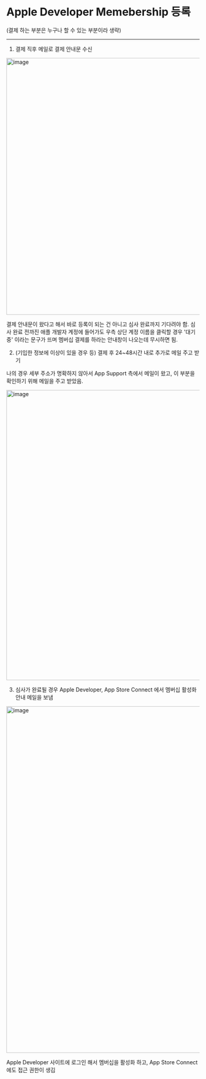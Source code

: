 # Apple Developer Memebership 등록

(결제 하는 부분은 누구나 할 수 있는 부분이라 생략)

---

1. 결제 직후 메일로 결제 안내문 수신

<img width="669" alt="image" src="https://github.com/Yoojin99/TIL/assets/41438361/f896bce9-65eb-4382-ab14-49e972316db5">

결제 안내문이 왔다고 해서 바로 등록이 되는 건 아니고 심사 완료까지 기다려야 함. 심사 완료 전까진 애플 개발자 계정에 들어가도 우측 상단 계정 이름을 클릭할 경우 '대기중' 이라는 문구가 뜨며 멤버십 결제를 하라는 안내창이 나오는데 무시하면 됨.

2. (기입한 정보에 이상이 있을 경우 등) 결제 후 24~48시간 내로 추가로 메일 주고 받기

나의 경우 세부 주소가 명확하지 않아서 App Support 측에서 메일이 왔고, 이 부분을 확인하기 위해 메일을 주고 받았음.

<img width="756" alt="image" src="https://github.com/Yoojin99/TIL/assets/41438361/7881879b-ad8e-460e-95e5-6e04813e3c75">

3. 심사가 완료될 경우 Apple Developer, App Store Connect 에서 멤버십 활성화 안내 메일을 보냄

<img width="903" alt="image" src="https://github.com/Yoojin99/TIL/assets/41438361/9e5d61af-688c-4267-9ad6-53b694470002">

Apple Developer 사이트에 로그인 해서 멤버십을 활성화 하고, App Store Connect 에도 접근 권한이 생김